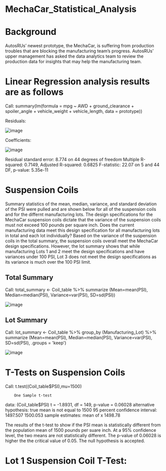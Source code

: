 # MechaCar_Statistical_Analysis

# Background 
AutosRUs’ newest prototype, the MechaCar, is suffering from production troubles that are blocking the manufacturing team’s progress. AutosRUs’ upper management has asked the data analytics team to review the production data for insights that may help the manufacturing team.

# Linear Regression analysis results are as follows

Call:
summary(lm(formula = mpg ~ AWD + ground_clearance + spoiler_angle + vehicle_weight + vehicle_length, data = prototype))

Residuals: 

![image](https://user-images.githubusercontent.com/117044267/222482920-66d05658-a1bb-4e45-8ea1-58b4021d0a8d.png)

Coefficients:

![image](https://user-images.githubusercontent.com/117044267/222483854-ed2a07de-1fbc-4401-95eb-640958369b7f.png)



Residual standard error: 8.774 on 44 degrees of freedom Multiple R-squared:  0.7149,    Adjusted R-squared:  0.6825 F-statistic: 22.07 on 5 and 44 DF,  p-value: 5.35e-11

# Suspension Coils

Summary statistics of the mean, median, variance, and standard deviation of the PSI were pulled and are shown below for all of the suspension coils and for the differnt manufacturing lots. The design specifications for the MechaCar suspension coils dictate that the variance of the suspension coils must not exceed 100 pounds per square inch. Does the current manufacturing data meet this design specification for all manufacturing lots in total and each lot individually? Based on the variance of the suspension coils in the total summary, the suspension coils overall meet the MechaCar design specifications. However, the lot summary shows that while manufacturing Lots 1 and 2 meet the design specifications and have variances under 100 PSI, Lot 3 does not meet the design specifications as its variance is much over the 100 PSI limit.

## Total Summary

Call:
total_summary <- Coil_table %>% summarize (Mean=mean(PSI), Median=median(PSI), Variance=var(PSI), SD=sd(PSI))

![image](https://user-images.githubusercontent.com/117044267/222487534-9a76f4ad-6fd6-4a73-b086-e9dde5ccd0dd.png)

## Lot Summary

Call:
lot_summary <- Coil_table %>% group_by (Manufacturing_Lot) %>% summarize (Mean=mean(PSI), Median=median(PSI), Variance=var(PSI), SD=sd(PSI), .groups = 'keep')

![image](https://user-images.githubusercontent.com/117044267/222489088-98917fba-439d-4bf1-b7d4-ba363a796f61.png)

# T-Tests on Suspension Coils

Call:
t.test((Coil_table$PSI),mu=1500)

        One Sample t-test

data:  (Coil_table$PSI)
t = -1.8931, df = 149, p-value = 0.06028
  alternative hypothesis: true mean is not equal to 1500
95 percent confidence interval:
  1497.507 1500.053
sample estimates: 
  mean of x 
    1498.78 

The results of the t-test to show if the PSI mean is statistically different from the population mean of 1500 pounds per suare inch. At a 95% confidence level, the two means are not statistically different. The p-value of 0.06028 is higher the the critical value of 0.05. The null hypothesis is accepted. 

# Lot 1 Suspension Coil T-Test:

